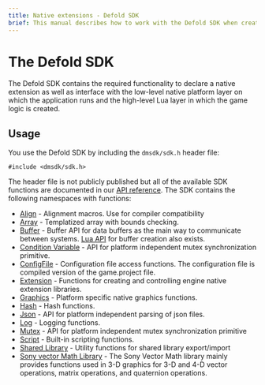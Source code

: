 ```yaml
---
title: Native extensions - Defold SDK
brief: This manual describes how to work with the Defold SDK when creating native extensions.
---
```


# The Defold SDK

The Defold SDK contains the required functionality to declare a native extension as well as interface with the low-level native platform layer on which the application runs and the high-level Lua layer in which the game logic is created.

## Usage

You use the Defold SDK by including the `dmsdk/sdk.h` header file:

    #include <dmsdk/sdk.h>

The header file is not publicly published but all of the available SDK functions are documented in our [API reference](/ref/dmExtension/). The SDK contains the following namespaces with functions:

* [Align](/ref/dmAlign/) - Alignment macros. Use for compiler compatibility
* [Array](/ref/dmArray/) - Templatized array with bounds checking.
* [Buffer](/ref/dmBuffer/) - Buffer API for data buffers as the main way to communicate between systems. [Lua API](/ref/buffer/) for buffer creation also exists.
* [Condition Variable](/ref/dmConditionVariable/) - API for platform independent mutex synchronization primitive.
* [ConfigFile](/ref/dmConfigFile/) - Configuration file access functions. The configuration file is compiled version of the game.project file.
* [Extension](/ref/dmExtension/) - Functions for creating and controlling engine native extension libraries.
* [Graphics](/ref/dmGraphics/) - Platform specific native graphics functions.
* [Hash](/ref/dmHash/) - Hash functions.
* [Json](/ref/dmJson/) - API for platform independent parsing of json files.
* [Log](/ref/dmLog/) - Logging functions.
* [Mutex](/ref/dmMutex/) - API for platform independent mutex synchronization primitive
* [Script](/ref/dmScript/) - Built-in scripting functions.
* [Shared Library](/ref/sharedlibrary/) - Utility functions for shared library export/import
* [Sony vector Math Library](../assets/Vector_Math_Library-Overview.pdf) - The Sony Vector Math library mainly provides functions used in 3-D graphics for 3-D and 4-D vector operations, matrix operations, and quaternion operations.

